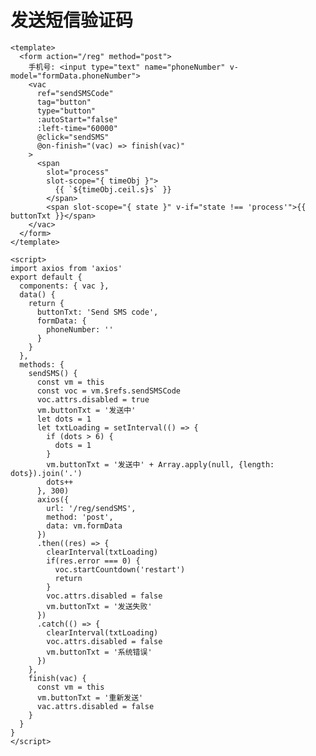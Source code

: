 # 发送短信验证码

<template>
<ClientOnly>
  手机号: <input type="text" name="phoneNumber">
  <vac
    ref="sendSMSCode"
    tag="button"
    type="button"
    :autoStart="false"
    :left-time="6000"
    @click="sendSMS"
    @on-finish="(vac) => finish(vac)"
  >
    <span
      slot="process"
      slot-scope="{ timeObj }">
        {{ `${timeObj.ceil.s}s` }}
      </span>
      <span slot-scope="{ state }" v-if="state !== 'process'">{{ buttonTxt }}</span>
  </vac>
</ClientOnly>
</template>

``` vue
<template>
  <form action="/reg" method="post">
    手机号: <input type="text" name="phoneNumber" v-model="formData.phoneNumber">
    <vac
      ref="sendSMSCode"
      tag="button"
      type="button"
      :autoStart="false"
      :left-time="60000"
      @click="sendSMS"
      @on-finish="(vac) => finish(vac)"
    >
      <span
        slot="process"
        slot-scope="{ timeObj }">
          {{ `${timeObj.ceil.s}s` }}
        </span>
        <span slot-scope="{ state }" v-if="state !== 'process'">{{ buttonTxt }}</span>
    </vac>
  </form>
</template>

<script>
import axios from 'axios'
export default {
  components: { vac },
  data() {
    return {
      buttonTxt: 'Send SMS code',
      formData: {
        phoneNumber: ''
      }
    }
  },
  methods: {
    sendSMS() {
      const vm = this
      const voc = vm.$refs.sendSMSCode
      voc.attrs.disabled = true
      vm.buttonTxt = '发送中'
      let dots = 1
      let txtLoading = setInterval(() => {
        if (dots > 6) {
          dots = 1
        }
        vm.buttonTxt = '发送中' + Array.apply(null, {length: dots}).join('.')
        dots++
      }, 300)
      axios({
        url: '/reg/sendSMS',
        method: 'post',
        data: vm.formData
      })
      .then((res) => {
        clearInterval(txtLoading)
        if(res.error === 0) {
          voc.startCountdown('restart')
          return
        }
        voc.attrs.disabled = false
        vm.buttonTxt = '发送失败'
      })
      .catch(() => {
        clearInterval(txtLoading)
        voc.attrs.disabled = false
        vm.buttonTxt = '系统错误'
      })
    },
    finish(vac) {
      const vm = this
      vm.buttonTxt = '重新发送'
      vac.attrs.disabled = false
    }
  }
}
</script>
```

<script>
export default {
  data() {
    return {
      buttonTxt: '发送短信验证码'
    }
  },
  methods: {
    sendSMS() {
      const vm = this
      vm.$refs.sendSMSCode.attrs.disabled = true
      vm.buttonTxt = '发送中'
      let dots = 1
      let txtLoading = setInterval(() => {
        if (dots > 6) {
          dots = 1
        }
        vm.buttonTxt = '发送中' + Array.apply(null, {length: dots}).join('.')
        dots++
      }, 300)
      setTimeout(() => {
        clearInterval(txtLoading)
        vm.$refs.sendSMSCode.startCountdown('restart')
      }, 3000)
    },
    finish(vac) {
      const vm = this
      vm.buttonTxt = '重新发送'
      vac.attrs.disabled = false
    }
  }
}
</script>